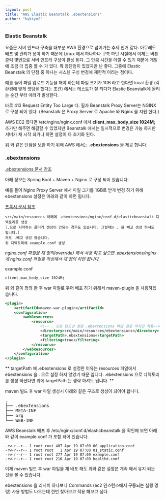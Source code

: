 ```yaml
---
layout: post
title: "AWS Elastic Beanstalk .ebextensions"
author: "kykkyn2"
---
```


### Elastic Beanstalk
요즘은 서버 인프라 구축을 대부분 AWS 환경으로 넘어가는 추세 인거 같다.
아무래도 배포 및 관리가 용이 하기 때문에 Linux 에서 하나하나 구축 하던 시절에서 이제는 버튼 클릭 몇번으로 서버 인프라 구성이 완성 된다. 그 만큼 시간을 아낄 수 있기 때문에 개발에 조금 더 집중 할 수 가 있다.
뭐 장단점이 있겠지만 난 좋다.
그중에 Elastic Beanstalk 의 단점 중 하나는 시스템 구성 변경에 제한적 이라는 점이다.

예를 들어 파일 업로드 기능을 해야 하는데 파일 크기가 1GB 라고 한다면 local 환경 (각 환경에 맞게 셋팅을 했다는 조건) 에서는 테스트가 잘 되다가 Elastic Beanstalk에 올리는 순간 부터 에러가 발생한다.

바로 413 Request Entity Too Large 다. 필자 Beanstalk Proxy Server는 NGINX로 구성 되어 있다.
(Beanstalk 은 Proxy Server 로 Apache 와 Nginx 을 지원 한다.)

AWS EC2 였다면 /etc/nginx/nginx.conf 에서 **client_max_body_size 1024M;** 추가만 해주면 해결할 수 있었지만 Beanstalk 에서는 일시적으로 변경은 가능 하지만 서버가 재 시작 되거나 하면 설정이 다 초기화 된다.

위 와 같은 단점을 보완 하기 위해 AWS 에서는 **.ebextensions** 을 제공 합니다.

### .ebextensions

[.ebextensions 문서 참조](https://docs.aws.amazon.com/ko_kr/elasticbeanstalk/latest/dg/ebextensions.html)

아래 정보는 Spring Boot + Maven + Nginx 로 구성 되어 있습니다.

예를 들어 Nginx Proxy Server 에서 파일 크기를 1GB로 받게 변경 하기 위해 ebextensions 설정은 아래와 같이 하면 됩니다.

[프록시 문서 참조](https://docs.aws.amazon.com/ko_kr/elasticbeanstalk/latest/dg/java-tomcat-proxy.html)

    src/main/resources 아래에 .ebextensions/nginx/conf.d/elasticbeanstalk 디렉토리를 생성
    (.으로 시작하는 폴더가 생성이 안되는 경우도 있습니다. 그럴때는 . 을 빼고 생성 하셔도 됩니다.)
    저도 .빼고 생성 했습니다.
    위 디렉토리에 example.conf 생성
    

*nginx.conf 파일을 재 정의(override) 해서 사용 하고 싶으면 .ebextensions/nginx 에 nginx.conf 파일을 작성해서 재 정의 하면 됩니다.*

example.conf
```bash
client_max_body_size 1024M;
```

위 와 같이 정의 한 후 war 파일로 묶어 배포 하기 위해서 maven-plugin 을 사용하겠습니다.
```xml
<plugin>
    <artifactId>maven-war-plugin</artifactId>
    <configuration>
        <webResources>
            <resource>
            	<!-- . 으로 만드신 분은 .ebextensions 파일 경로 까지만 적용-->
                <directory>src/main/resources/ebextensions</directory>
                <targetPath>.ebextensions</targetPath>
                <filtering>true</filtering>
            </resource>
        </webResources>
    </configuration>
</plugin>
```

** targetPath 에 .ebextensions 로 설정한 이유는 resources 파일에서 ebextensions 을 . 으로 설정 하지 않았기 때문 입니다.
.ebextensions 으로 디렉토리를 생성 하셨다면 위에 targetPath 는 생략 하셔도 됩니다.
**

maven 빌드 후 war 파일 생성시 아래와 같은 구조로 생성이 되어야 합니다.

<pre>
.
├── .ebextensions
├── META-INF
├── org
└── WEB-INF
</pre>

AWS Beanstalk 배포 후 /etc/nginx/conf.d/elasticbeanstalk 을 확인해 보면 아래와 같이 example.conf 가 포함 되어 있습니다.

```shell
-rw-r--r-- 1 root root 407 Apr 19 07:00 00_application.conf
-rw-r--r-- 1 root root   1 Apr 19 07:00 01_static.conf
-rw-r--r-- 1 root root 277 Apr 19 07:00 example.conf
-rw-r--r-- 1 root root 216 Apr 19 07:00 healthd.conf
```
이제 maven 빌드 후 war 파일을 재 배포 해도 위와 같은 설정은 계속 해서 유지 되는 것을 볼 수 있습니다.

ebextensions 을 리서치 하다보니 Commands (ec2 인스턴스에서 구동되는 실행 명령) 사용 방법도 나오는데 한번 찾아보고 적용 해보고 싶다.
